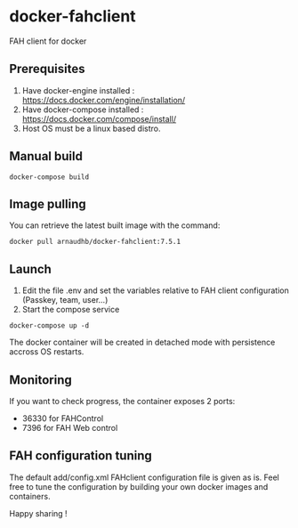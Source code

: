 # docker-fahclient
FAH client for docker

## Prerequisites
1) Have docker-engine installed : https://docs.docker.com/engine/installation/
2) Have docker-compose installed : https://docs.docker.com/compose/install/
2) Host OS must be a linux based distro.

## Manual build
```
docker-compose build
```

## Image pulling
You can retrieve the latest built image with the command:
```
docker pull arnaudhb/docker-fahclient:7.5.1
```

## Launch
1) Edit the file .env and set the variables relative to FAH client configuration (Passkey, team, user...)
2) Start the compose service

```
docker-compose up -d
```

The docker container will be created in detached mode with persistence accross OS restarts.

## Monitoring
If you want to check progress, the container exposes 2 ports:
- 36330 for FAHControl
- 7396 for FAH Web control


## FAH configuration tuning
The default add/config.xml FAHclient configuration file is given as is.
Feel free to tune the configuration by building your own docker images and containers.

Happy sharing !
